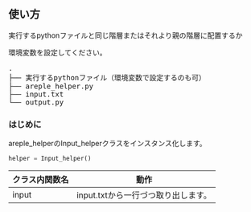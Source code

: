 ## 使い方

実行するpythonファイルと同じ階層またはそれより親の階層に配置するか

環境変数を設定してください。

<pre>
.
├── 実行するpythonファイル（環境変数で設定するのも可）
├── areple_helper.py
├── input.txt
└── output.py
</pre>

### はじめに
areple_helperのInput_helperクラスをインスタンス化します。
```.py
helper = Input_helper()
```

|クラス内関数名|動作|
---------------|----
|input|input.txtから一行づつ取り出します。|
